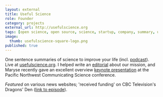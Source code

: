 ```yaml
---
layout: external
title: Useful Science
role: Founder
category: projects
external_url: http://usefulscience.org
tags: [open science, open source, science, startup, company, summary, useful science, usefulsci, jaan altosaar]
image:
  thumb: usefulscience-square-logo.png
published: true
---
```

One sentence summaries of science to improve your life (incl. [podcast](http://www.usefulscience.org/podcast)). Live at [usefulscience.org](http://www.usefulscience.org). I helped write an [editorial](https://theconversation.com/accurate-science-or-accessible-science-in-the-media-why-not-both-59871) about our mission, and Maryse recently gave an excellent overview [keynote presentation](https://www.slideshare.net/usefulscience/how-much-can-you-say-in-one-sentence-useful-science-keynote-address-at-comsciconpnw-2019) at the Pacific Northwest Communicating Science conference.

*Featured* on various news websites; 'received funding' on CBC Television's Dragons' Den ([link to episode](https://drive.google.com/file/d/0B1auAcbZIBoTVFRQdFBNQXRDY2s/view?usp=sharing)).
